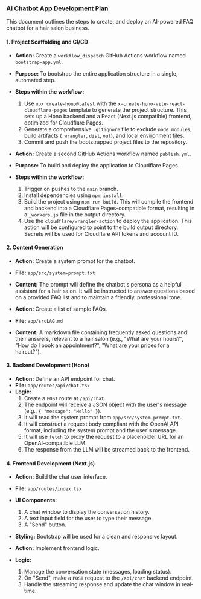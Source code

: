 ### AI Chatbot App Development Plan

This document outlines the steps to create, and deploy an AI-powered FAQ chatbot for a hair salon business.

#### 1. Project Scaffolding and CI/CD

- **Action:** Create a `workflow_dispatch` GitHub Actions workflow named `bootstrap-app.yml`.
- **Purpose:** To bootstrap the entire application structure in a single, automated step.
- **Steps within the workflow:**
    1.  Use `npx create-hono@latest` with the `x-create-hono-vite-react-cloudflare-pages` template to generate the project structure. This sets up a Hono backend and a React (Next.js compatible) frontend, optimized for Cloudflare Pages.
    2.  Generate a comprehensive `.gitignore` file to exclude `node_modules`, build artifacts (`.wrangler`, `dist`, `out`), and local environment files.
    3.  Commit and push the bootstrapped project files to the repository.

- **Action:** Create a second GitHub Actions workflow named `publish.yml`.
- **Purpose:** To build and deploy the application to Cloudflare Pages.
- **Steps within the workflow:**
    1.  Trigger on pushes to the `main` branch.
    2.  Install dependencies using `npm install`.
    3.  Build the project using `npm run build`. This will compile the frontend and backend into a Cloudflare Pages-compatible format, resulting in a `_workers.js` file in the output directory.
    4.  Use the `cloudflare/wrangler-action` to deploy the application. This action will be configured to point to the build output directory. Secrets will be used for Cloudflare API tokens and account ID.

#### 2. Content Generation

- **Action:** Create a system prompt for the chatbot.
- **File:** `app/src/system-prompt.txt`
- **Content:** The prompt will define the chatbot's persona as a helpful assistant for a hair salon. It will be instructed to answer questions based on a provided FAQ list and to maintain a friendly, professional tone.

- **Action:** Create a list of sample FAQs.
- **File:** `app/srcLAG.md`
- **Content:** A markdown file containing frequently asked questions and their answers, relevant to a hair salon (e.g., "What are your hours?", "How do I book an appointment?", "What are your prices for a haircut?").

#### 3. Backend Development (Hono)

- **Action:** Define an API endpoint for chat.
- **File:** `app/routes/api/chat.tsx`
- **Logic:**
    1.  Create a `POST` route at `/api/chat`.
    2.  The endpoint will receive a JSON object with the user's message (e.g., `{ "message": "Hello" }`).
    3.  It will read the system prompt from `app/src/system-prompt.txt`.
    4.  It will construct a request body compliant with the OpenAI API format, including the system prompt and the user's message.
    5.  It will use `fetch` to proxy the request to a placeholder URL for an OpenAI-compatible LLM.
    6.  The response from the LLM will be streamed back to the frontend.

#### 4. Frontend Development (Next.js)

- **Action:** Build the chat user interface.
- **File:** `app/routes/index.tsx`
- **UI Components:**
    1.  A chat window to display the conversation history.
    2.  A text input field for the user to type their message.
    3.  A "Send" button.
- **Styling:** Bootstrap will be used for a clean and responsive layout.

- **Action:** Implement frontend logic.
- **Logic:**
    1.  Manage the conversation state (messages, loading status).
    2.  On "Send", make a `POST` request to the `/api/chat` backend endpoint.
    3.  Handle the streaming response and update the chat window in real-time.
